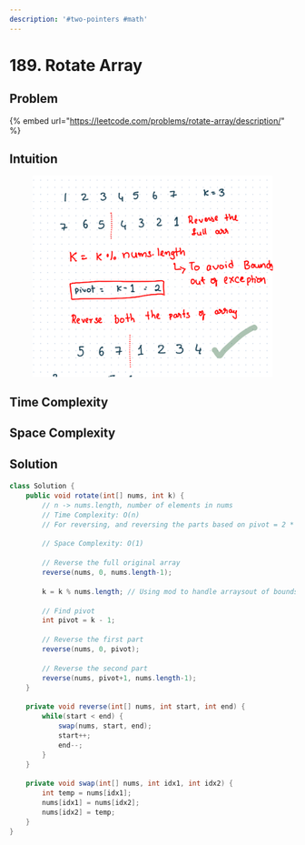 ```yaml
---
description: '#two-pointers #math'
---
```


# 189. Rotate Array

## Problem

{% embed url="https://leetcode.com/problems/rotate-array/description/" %}

## Intuition

<figure><img src="../.gitbook/assets/image (81).png" alt=""><figcaption></figcaption></figure>

## Time Complexity



## Space Complexity



## Solution

```java
class Solution {
    public void rotate(int[] nums, int k) {
        // n -> nums.length, number of elements in nums
        // Time Complexity: O(n)
        // For reversing, and reversing the parts based on pivot = 2 * O(n) = O(n)

        // Space Complexity: O(1)

        // Reverse the full original array
        reverse(nums, 0, nums.length-1);

        k = k % nums.length; // Using mod to handle arraysout of bounds exception
        
        // Find pivot
        int pivot = k - 1;

        // Reverse the first part
        reverse(nums, 0, pivot);

        // Reverse the second part
        reverse(nums, pivot+1, nums.length-1);
    }

    private void reverse(int[] nums, int start, int end) {
        while(start < end) {
            swap(nums, start, end);
            start++;
            end--;
        }
    }

    private void swap(int[] nums, int idx1, int idx2) {
        int temp = nums[idx1];
        nums[idx1] = nums[idx2];
        nums[idx2] = temp;
    }
}
```
